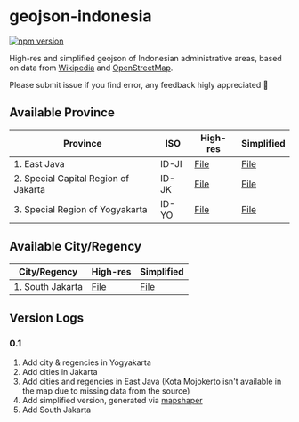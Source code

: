 # geojson-indonesia
[![npm version](https://img.shields.io/badge/donate-PayPal-green.svg)](https://www.paypal.me/gtsatria)

High-res and simplified geojson of Indonesian administrative areas, based on data from [Wikipedia](https://en.wikipedia.org/wiki/Provinces_of_Indonesia#Table_of_provinces) and [OpenStreetMap](https://www.openstreetmap.org).

Please submit issue if you find error, any feedback higly appreciated 🙏

## Available Province
| Province | ISO | High-res | Simplified |
| ------ | -- | -- | -- |
| 1. East Java | ID-JI | [File](province/id-ji.geojson) | [File](province-simplified/id-ji.min.geojson) |
| 2. Special Capital Region of Jakarta | ID-JK | [File](province/id-jk.geojson) | [File](province-simplified/id-jk.min.geojson) |
| 3. Special Region of Yogyakarta | ID-YO | [File](province/id-yo.geojson) | [File](province-simplified/id-yo.min.geojson) |

## Available City/Regency
| City/Regency | High-res | Simplified |
| ------ | -- | -- |
| 1. South Jakarta | [File](city-regency/id-jk-jaksel.geojson) | [File](city-regency-simplified/id-jk-jaksel.min.geojson) |

## Version Logs
### 0.1
1. Add city & regencies in Yogyakarta
2. Add cities in Jakarta
3. Add cities and regencies in East Java (Kota Mojokerto isn't available in the map due to missing data from the source)
4. Add simplified version, generated via [mapshaper](https://mapshaper.org )
5. Add South Jakarta
